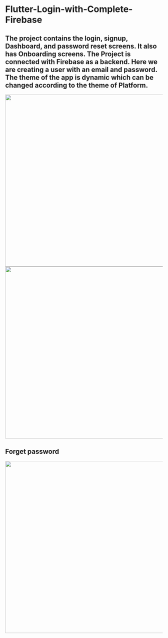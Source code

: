 # Flutter-Login-with-Complete-Firebase

## The project contains the login, signup, Dashboard, and password reset screens. It also has Onboarding screens. The Project is connected with Firebase as a backend. Here we are creating a user with an email and password. The theme of the app is dynamic which can be changed according to the theme of Platform.



<img width="900" height="550" src="login_signup_images/light mode.png">       
<img width="900" height="550" src="login_signup_images/dark mode.png">

## Forget password

<img width="800" height="550" src="login_signup_images/forget password.png">       
